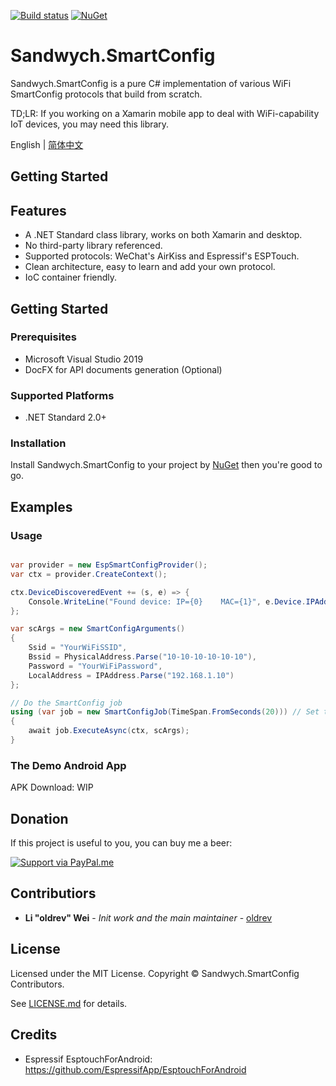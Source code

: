 [![Build status](https://ci.appveyor.com/api/projects/status/y4vy6qr9k0xj8e7y/branch/master?svg=true)](https://ci.appveyor.com/project/oldrev/sandwych-smartconfig/branch/master)
[![NuGet](https://img.shields.io/nuget/v/Sandwych.SmartConfig.svg)](https://www.nuget.org/packages/Sandwych.SmartConfig)

# Sandwych.SmartConfig

Sandwych.SmartConfig is a pure C# implementation of various WiFi SmartConfig protocols that build from scratch.

TD;LR: If you working on a Xamarin mobile app to deal with WiFi-capability IoT devices, you may need this library.

English | [简体中文](README.zh_cn.md)

## Getting Started

## Features

* A .NET Standard class library, works on both Xamarin and desktop.
* No third-party library referenced.
* Supported protocols: WeChat's AirKiss and Espressif's ESPTouch.
* Clean architecture, easy to learn and add your own protocol.
* IoC container friendly.

## Getting Started

### Prerequisites

* Microsoft Visual Studio 2019 
* DocFX for API documents generation (Optional)

### Supported Platforms

* .NET Standard 2.0+

### Installation

Install Sandwych.SmartConfig to your project by [NuGet](https://www.nuget.org/packages/Sandwych.SmartConfig) then you're good to go.

## Examples

### Usage

```csharp

var provider = new EspSmartConfigProvider();
var ctx = provider.CreateContext();

ctx.DeviceDiscoveredEvent += (s, e) => {
	Console.WriteLine("Found device: IP={0}    MAC={1}", e.Device.IPAddress, e.Device.MacAddress);
};

var scArgs = new SmartConfigArguments()
{
	Ssid = "YourWiFiSSID",
	Bssid = PhysicalAddress.Parse("10-10-10-10-10-10"),
	Password = "YourWiFiPassword",
	LocalAddress = IPAddress.Parse("192.168.1.10")
};

// Do the SmartConfig job
using (var job = new SmartConfigJob(TimeSpan.FromSeconds(20))) // Set the timeout to 20 seconds
{
	await job.ExecuteAsync(ctx, scArgs);
}

```

### The Demo Android App

APK Download: WIP

## Donation

If this project is useful to you, you can buy me a beer:

[![Support via PayPal.me](https://github.com/oldrev/sandwych-smartconfig/blob/master/assets/paypal_button.svg)](https://www.paypal.me/oldrev)

## Contributiors

* **Li "oldrev" Wei** - *Init work and the main maintainer* - [oldrev](https://github.com/oldrev)

## License

Licensed under the MIT License. Copyright &copy; Sandwych.SmartConfig Contributors.

See [LICENSE.md](LICENSE.md) for details.

## Credits

* Espressif EsptouchForAndroid: https://github.com/EspressifApp/EsptouchForAndroid
